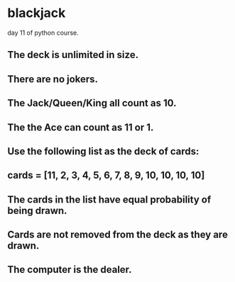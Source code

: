 # blackjack
day 11 of python course.
## The deck is unlimited in size. 
## There are no jokers. 
## The Jack/Queen/King all count as 10.
## The the Ace can count as 11 or 1.
## Use the following list as the deck of cards:
## cards = [11, 2, 3, 4, 5, 6, 7, 8, 9, 10, 10, 10, 10]
## The cards in the list have equal probability of being drawn.
## Cards are not removed from the deck as they are drawn.
## The computer is the dealer.
